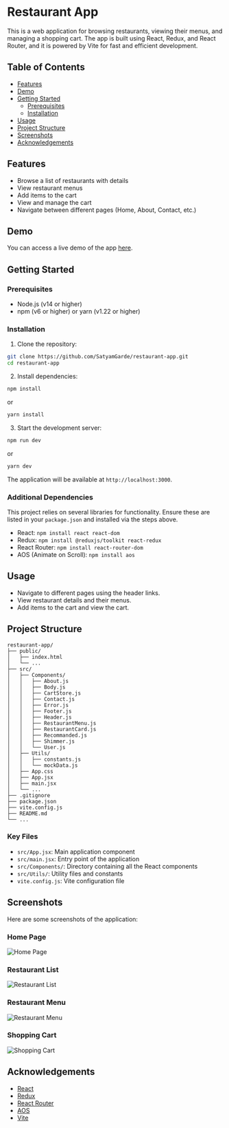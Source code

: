 # Restaurant App

This is a web application for browsing restaurants, viewing their menus, and managing a shopping cart. The app is built using React, Redux, and React Router, and it is powered by Vite for fast and efficient development.

## Table of Contents

- [Features](#features)
-  [Demo](#demo)
- [Getting Started](#getting-started)
  - [Prerequisites](#prerequisites)
  - [Installation](#installation)
- [Usage](#usage)
- [Project Structure](#project-structure)
- [Screenshots](#screenshots)
- [Acknowledgements](#acknowledgements)

## Features

- Browse a list of restaurants with details
- View restaurant menus
- Add items to the cart
- View and manage the cart
- Navigate between different pages (Home, About, Contact, etc.)

## Demo

You can access a live demo of the app [here](https://bitezy.netlify.app).
## Getting Started

### Prerequisites

- Node.js (v14 or higher)
- npm (v6 or higher) or yarn (v1.22 or higher)

### Installation

1. Clone the repository:

```sh
git clone https://github.com/SatyamGarde/restaurant-app.git
cd restaurant-app
```

2. Install dependencies:

```sh
npm install
```

or

```sh
yarn install
```

3. Start the development server:

```sh
npm run dev
```

or

```sh
yarn dev
```

The application will be available at `http://localhost:3000`.

### Additional Dependencies

This project relies on several libraries for functionality. Ensure these are listed in your `package.json` and installed via the steps above.

- React: `npm install react react-dom`
- Redux: `npm install @reduxjs/toolkit react-redux`
- React Router: `npm install react-router-dom`
- AOS (Animate on Scroll): `npm install aos`

## Usage

- Navigate to different pages using the header links.
- View restaurant details and their menus.
- Add items to the cart and view the cart.

## Project Structure

```
restaurant-app/
├── public/
│   ├── index.html
│   └── ...
├── src/
│   ├── Components/
│   │   ├── About.js
│   │   ├── Body.js
│   │   ├── CartStore.js
│   │   ├── Contact.js
│   │   ├── Error.js
│   │   ├── Footer.js
│   │   ├── Header.js
│   │   ├── RestaurantMenu.js
│   │   ├── RestaurantCard.js
│   │   ├── Recommanded.js
│   │   ├── Shimmer.js
│   │   └── User.js
│   ├── Utils/
│   │   ├── constants.js
│   │   └── mockData.js
│   ├── App.css
│   ├── App.jsx
│   ├── main.jsx
│   └── ...
├── .gitignore
├── package.json
├── vite.config.js
├── README.md
└── ...
```

### Key Files

- `src/App.jsx`: Main application component
- `src/main.jsx`: Entry point of the application
- `src/Components/`: Directory containing all the React components
- `src/Utils/`: Utility files and constants
- `vite.config.js`: Vite configuration file

## Screenshots

Here are some screenshots of the application:

### Home Page

![Home Page](screenshots/home.png)

### Restaurant List

![Restaurant List](screenshots/restaurant-list.png)

### Restaurant Menu

![Restaurant Menu](screenshots/restaurant-menu.png)

### Shopping Cart

![Shopping Cart](screenshots/cart.png)

## Acknowledgements

- [React](https://reactjs.org/)
- [Redux](https://redux.js.org/)
- [React Router](https://reactrouter.com/)
- [AOS](https://michalsnik.github.io/aos/)
- [Vite](https://vitejs.dev/)
